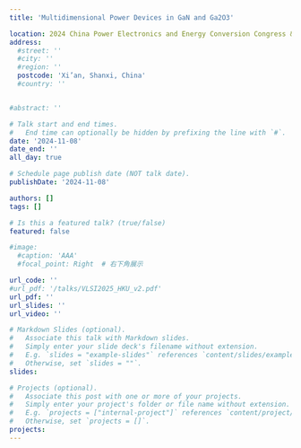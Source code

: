 ```yaml
---
title: 'Multidimensional Power Devices in GaN and Ga2O3'

location: 2024 China Power Electronics and Energy Conversion Congress & The 27th China Power Supply Society Conference and Exhibition
address:
  #street: ''
  #city: ''
  #region: ''
  postcode: 'Xi’an, Shanxi, China'
  #country: ''


#abstract: ''

# Talk start and end times.
#   End time can optionally be hidden by prefixing the line with `#`.
date: '2024-11-08'
date_end: ''
all_day: true

# Schedule page publish date (NOT talk date).
publishDate: '2024-11-08'

authors: []
tags: []

# Is this a featured talk? (true/false)
featured: false

#image:
  #caption: 'AAA'
  #focal_point: Right  # 右下角展示

url_code: ''
#url_pdf: '/talks/VLSI2025_HKU_v2.pdf'
url_pdf: ''
url_slides: ''
url_video: ''

# Markdown Slides (optional).
#   Associate this talk with Markdown slides.
#   Simply enter your slide deck's filename without extension.
#   E.g. `slides = "example-slides"` references `content/slides/example-slides.md`.
#   Otherwise, set `slides = ""`.
slides:

# Projects (optional).
#   Associate this post with one or more of your projects.
#   Simply enter your project's folder or file name without extension.
#   E.g. `projects = ["internal-project"]` references `content/project/deep-learning/index.md`.
#   Otherwise, set `projects = []`.
projects:
---
```

